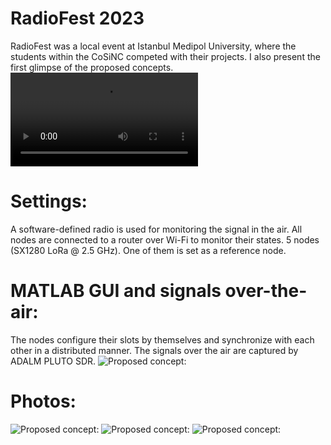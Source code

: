 # RadioFest 2023
RadioFest was a local event at Istanbul Medipol University, where the students within the CoSiNC competed with their projects. I also present the first glimpse of the proposed concepts.
![Demo:](https://github.com/alphansahin/LoRaQuake/blob/main/demonstration_RadioFest2023/loraquake.mp4?raw=true)

# Settings:
A software-defined radio is used for monitoring the signal in the air. All nodes are connected to a router over Wi-Fi to monitor their states.
5 nodes (SX1280 LoRa @ 2.5 GHz). One of them is set as a reference node.

# MATLAB GUI and signals over-the-air:
The nodes configure their slots by themselves and synchronize with each other in a distributed manner. The signals over the air are captured by ADALM PLUTO SDR.
![Proposed concept:](https://github.com/alphansahin/LoRaQuake/blob/main/demonstration_RadioFest2023/guiWorkingExample.png?raw=true)

# Photos:
![Proposed concept:](https://github.com/alphansahin/LoRaQuake/blob/main/demonstration_RadioFest2023/photo1.jpg?raw=true)
![Proposed concept:](https://github.com/alphansahin/LoRaQuake/blob/main/demonstration_RadioFest2023/photo2.jpg?raw=true)
![Proposed concept:](https://github.com/alphansahin/LoRaQuake/blob/main/demonstration_RadioFest2023/photo3.jpg?raw=true)

